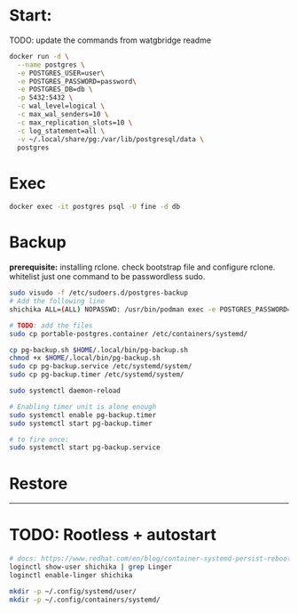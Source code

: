 # Start:

TODO: update the commands from watgbridge readme

```sh
docker run -d \
  --name postgres \
  -e POSTGRES_USER=user\
  -e POSTGRES_PASSWORD=password\
  -e POSTGRES_DB=db \
  -p 5432:5432 \
  -c wal_level=logical \
  -c max_wal_senders=10 \
  -c max_replication_slots=10 \
  -c log_statement=all \
  -v ~/.local/share/pg:/var/lib/postgresql/data \
  postgres
```

# Exec

```sh
docker exec -it postgres psql -U fine -d db
```

# Backup

**prerequisite:** installing rclone. check bootstrap file and configure rclone.
whitelist just one command to be passwordless sudo.

```sh
sudo visudo -f /etc/sudoers.d/postgres-backup
# Add the following line
shichika ALL=(ALL) NOPASSWD: /usr/bin/podman exec -e POSTGRES_PASSWORD=* systemd-portable-postgres *
```

```sh
# TODO: add the files
sudo cp portable-postgres.container /etc/containers/systemd/

cp pg-backup.sh $HOME/.local/bin/pg-backup.sh
chmod +x $HOME/.local/bin/pg-backup.sh
sudo cp pg-backup.service /etc/systemd/system/
sudo cp pg-backup.timer /etc/systemd/system/

sudo systemctl daemon-reload

# Enabling timer unit is alone enough
sudo systemctl enable pg-backup.timer
sudo systemctl start pg-backup.timer

# to fire once:
sudo systemctl start pg-backup.service
```

# Restore

---

# TODO: Rootless + autostart

```sh
# docs: https://www.redhat.com/en/blog/container-systemd-persist-reboot
loginctl show-user shichika | grep Linger
loginctl enable-linger shichika

mkdir -p ~/.config/systemd/user/
mkdir -p ~/.config/containers/systemd/
```

